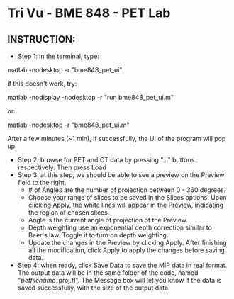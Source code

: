 # Tri Vu - BME 848 - PET Lab

## INSTRUCTION:
- Step 1: in the terminal, type:

matlab -nodesktop -r "bme848_pet_ui"
	
if this doesn't work, try:

matlab -nodisplay -nodesktop -r "run bme848_pet_ui.m"
	
or:

matlab -nodesktop -r "bme848_pet_ui.m"
	
After a few minutes (~1 min), if successfully, the UI of the program will pop up.
- Step 2: browse for PET and CT data by pressing "..." buttons respectively. Then press Load
- Step 3: at this step, we should be able to see a preview on the Preview field to the right.
	+ \# of Angles are the number of projection between 0 - 360 degrees. 
	+ Choose your range of slices to be saved in the Slices options. Upon clicking Apply, the white lines will appear in the Preview, indicating the region of chosen slices. 
	+ Angle is the current angle of projection of the Preview. 
	+ Depth weighting use an exponential depth correction similar to Beer's law. Toggle it to turn on depth weighting. 
	+ Update the changes in the Preview by clicking Apply.
After finishing all the modification, click Apply to apply the changes before saving data.
- Step 4: when ready, click Save Data to save the MIP data in real format. The output data will be in the same folder of the code, named "*petfilename*_proj.fl". 
The Message box will let you know if the data is saved successfully, with the size of the output data.
